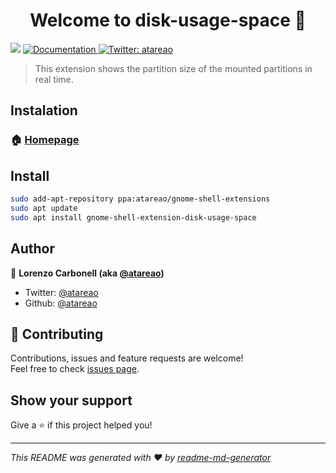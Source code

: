 <h1 align="center">Welcome to disk-usage-space 👋</h1>
<p>
  <img src="https://img.shields.io/badge/version-5.0-blue.svg?cacheSeconds=2592000" />
  <a href="https://www.atareao.es">
    <img alt="Documentation" src="https://img.shields.io/badge/documentation-yes-brightgreen.svg" target="_blank" />
  </a>
  <a href="https://twitter.com/atareao">
    <img alt="Twitter: atareao" src="https://img.shields.io/twitter/follow/atareao.svg?style=social" target="_blank" />
  </a>
</p>

> This extension shows the partition size of the mounted partitions in real time.

## Instalation

### 🏠 [Homepage](https://www.atareao.es)

## Install

```sh
sudo add-apt-repository ppa:atareao/gnome-shell-extensions
sudo apt update
sudo apt install gnome-shell-extension-disk-usage-space
```

## Author

👤 **Lorenzo Carbonell (aka [@atareao](https://twitter.com/atareao))**

* Twitter: [@atareao](https://twitter.com/atareao)
* Github: [@atareao](https://github.com/atareao)

## 🤝 Contributing

Contributions, issues and feature requests are welcome!<br />Feel free to check [issues page](https://github.com/issues).

## Show your support

Give a ⭐️ if this project helped you!

***
_This README was generated with ❤️ by [readme-md-generator](https://github.com/kefranabg/readme-md-generator)_
